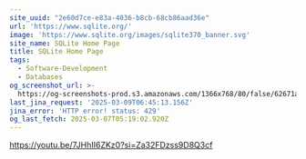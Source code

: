 ```yaml
---
site_uuid: "2e60d7ce-e83a-4036-b8cb-68cb86aad36e"
url: 'https://www.sqlite.org/'
image: 'https://www.sqlite.org/images/sqlite370_banner.svg'
site_name: SQLite Home Page
title: SQLite Home Page
tags:
  - Software-Development
  - Databases
og_screenshot_url: >-
  https://og-screenshots-prod.s3.amazonaws.com/1366x768/80/false/62671a25f564977d59e9287c15ab4fc12257bc3d20f698851481cab0d3a617d5.jpeg
last_jina_request: '2025-03-09T06:45:13.156Z'
jina_error: 'HTTP error! status: 429'
og_last_fetch: 2025-03-07T05:19:02.920Z
---
```

https://youtu.be/7JHhII6ZKz0?si=Za32FDzss9D8Q3cf
